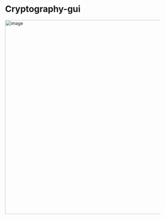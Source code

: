 # Cryptography-gui


<img width="801" height="632" alt="image" src="https://github.com/user-attachments/assets/c7197c0c-bf9c-481a-b0ef-86d129c6ffe7" />
